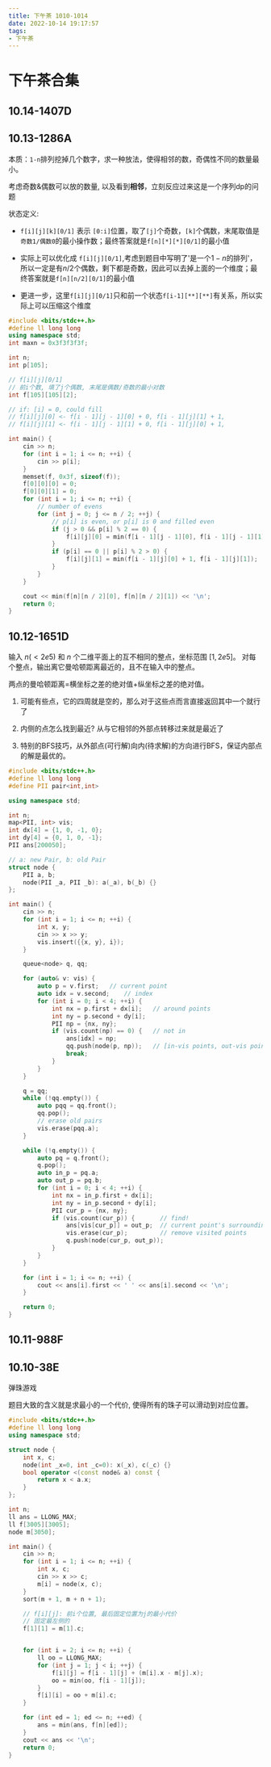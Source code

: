 ```yaml
---
title: 下午茶 1010-1014
date: 2022-10-14 19:17:57
tags:
- 下午茶
---
```


<!-- more -->

# 下午茶合集

## 10.14-1407D


## 10.13-1286A

本质：`1-n`排列挖掉几个数字，求一种放法，使得相邻的数，奇偶性不同的数量最小。

考虑奇数&偶数可以放的数量, 以及看到**相邻**，立刻反应过来这是一个序列dp的问题

状态定义:

- `f[i][j][k][0/1]` 表示 `[0:i]`位置，取了`[j]`个奇数，`[k]`个偶数，末尾取值是`奇数1/偶数0`的最小操作数；最终答案就是`f[n][*][*][0/1]`的最小值

- 实际上可以优化成 `f[i][j][0/1]`,考虑到题目中写明了'是一个$1-n$的排列'，所以一定是有$n/2$个偶数，剩下都是奇数，因此可以去掉上面的一个维度；最终答案就是`f[n][n/2][0/1]`的最小值

- 更进一步，这里`f[i][j][0/1]`只和前一个状态`f[i-1][**][**]`有关系，所以实际上可以压缩这个维度

```cpp
#include <bits/stdc++.h>
#define ll long long
using namespace std;
int maxn = 0x3f3f3f3f;

int n;
int p[105];

// f[i][j][0/1]
// 前i个数, 填了j个偶数, 末尾是偶数/奇数的最小对数
int f[105][105][2];

// if: [i] = 0, could fill
// f[i][j][0] <- f[i - 1][j - 1][0] + 0, f[i - 1][j][1] + 1, 
// f[i][j][1] <- f[i - 1][j - 1][1] + 0, f[i - 1][j][0] + 1,

int main() {
    cin >> n;
    for (int i = 1; i <= n; ++i) {
        cin >> p[i];
    }
    memset(f, 0x3f, sizeof(f));
    f[0][0][0] = 0;
    f[0][0][1] = 0;
    for (int i = 1; i <= n; ++i) {
        // number of evens
        for (int j = 0; j <= n / 2; ++j) {
            // p[i] is even, or p[i] is 0 and filled even
            if (j > 0 && p[i] % 2 == 0) {
                f[i][j][0] = min(f[i - 1][j - 1][0], f[i - 1][j - 1][1] + 1);
            }
            if (p[i] == 0 || p[i] % 2 > 0) {
                f[i][j][1] = min(f[i - 1][j][0] + 1, f[i - 1][j][1]);
            }
        }
    }

    cout << min(f[n][n / 2][0], f[n][n / 2][1]) << '\n';
    return 0;
}
```

## 10.12-1651D

输入 $n(\lt 2e5)$ 和 $n$ 个二维平面上的互不相同的整点，坐标范围 $[1,2e5]$。
对每个整点，输出离它曼哈顿距离最近的，且不在输入中的整点。

两点的曼哈顿距离=横坐标之差的绝对值+纵坐标之差的绝对值。

1. 可能有些点，它的四周就是空的，那么对于这些点而言直接返回其中一个就行了

2. 内侧的点怎么找到最近? 从与它相邻的外部点转移过来就是最近了

3. 特别的BFS技巧，从外部点(可行解)向内(待求解)的方向进行BFS，保证内部点的解是最优的。

```cpp
#include <bits/stdc++.h>
#define ll long long
#define PII pair<int,int>

using namespace std;

int n;
map<PII, int> vis;
int dx[4] = {1, 0, -1, 0};
int dy[4] = {0, 1, 0, -1};
PII ans[200050];

// a: new Pair, b: old Pair
struct node {
    PII a, b;
    node(PII _a, PII _b): a(_a), b(_b) {}
};

int main() {
    cin >> n;
    for (int i = 1; i <= n; ++i) {
        int x, y;
        cin >> x >> y;
        vis.insert({{x, y}, i});
    }

    queue<node> q, qq;

    for (auto& v: vis) {
        auto p = v.first;   // current point
        auto idx = v.second;    // index
        for (int i = 0; i < 4; ++i) {
            int nx = p.first + dx[i];   // around points
            int ny = p.second + dy[i];
            PII np = {nx, ny};
            if (vis.count(np) == 0) {   // not in
                ans[idx] = np;
                qq.push(node(p, np));   // [in-vis points, out-vis points]
                break;
            }
        }
    }

    q = qq;
    while (!qq.empty()) {
        auto pqq = qq.front();
        qq.pop();
        // erase old pairs
        vis.erase(pqq.a);
    }

    while (!q.empty()) {
        auto pq = q.front();
        q.pop();
        auto in_p = pq.a;
        auto out_p = pq.b;
        for (int i = 0; i < 4; ++i) {
            int nx = in_p.first + dx[i];
            int ny = in_p.second + dy[i];
            PII cur_p = {nx, ny};
            if (vis.count(cur_p)) {       // find!
                ans[vis[cur_p]] = out_p;  // current point's surroundings is 
                vis.erase(cur_p);         // remove visited points
                q.push(node(cur_p, out_p));
            }
        }
    }

    for (int i = 1; i <= n; ++i) {
        cout << ans[i].first << ' ' << ans[i].second << '\n';
    }

    return 0;
}
```

## 10.11-988F

## 10.10-38E

弹珠游戏

题目大致的含义就是求最小的一个代价, 使得所有的珠子可以滑动到对应位置。


```cpp
#include <bits/stdc++.h>
#define ll long long
using namespace std;

struct node {
    int x, c;
    node(int _x=0, int _c=0): x(_x), c(_c) {}
    bool operator <(const node& a) const {
        return x < a.x;
    }
};

int n;
ll ans = LLONG_MAX;
ll f[3005][3005];
node m[3050];

int main() {
    cin >> n;
    for (int i = 1; i <= n; ++i) {
        int x, c;
        cin >> x >> c;
        m[i] = node(x, c);
    }
    sort(m + 1, m + n + 1);

    // f[i][j]: 前i个位置, 最后固定位置为j的最小代价
    // 固定最左侧的    
    f[1][1] = m[1].c;


    for (int i = 2; i <= n; ++i) {
        ll oo = LLONG_MAX;
        for (int j = 1; j < i; ++j) {
            f[i][j] = f[i - 1][j] + (m[i].x - m[j].x);
            oo = min(oo, f[i - 1][j]);
        }
        f[i][i] = oo + m[i].c;
    }

    for (int ed = 1; ed <= n; ++ed) {
        ans = min(ans, f[n][ed]);
    }
    cout << ans << '\n';
    return 0;
}
```